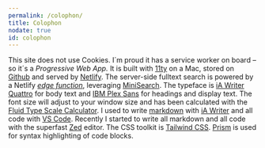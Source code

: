 ```yaml
---
permalink: /colophon/
title: Colophon
nodate: true
id: colophon
---
```

This site does not use Cookies. I´m proud it has a service worker on board – so it´s a *Progressive Web App.* It is built with [11ty](https://www.11ty.dev) on a Mac, stored on [Github](https://github.com) and served by [Netlify](https://www.netlify.com). The server-side fulltext search is powered by a Netlify [*edge function*](/2023-01-07-edge-search/), leveraging [MiniSearch](https://lucaong.github.io/minisearch/). The typeface is [iA Writer Quattro](https://ia.net/topics/a-typographic-christmas) for body text and [IBM Plex Sans](https://www.ibm.com/plex/) for headings and display text. The font size will adjust to your window size and has been calculated with the [Fluid Type Scale Calculator](https://www.fluid-type-scale.com). I used to write [markdown](https://www.markdownguide.org) with [iA Writer](https://ia.net/writer) and all code with [VS Code](https://code.visualstudio.com). Recently I started to write all markdown and all code with the superfast [Zed](https://zed.dev) editor. The CSS toolkit is [Tailwind CSS](/2023-01-24-my-first-attempt-with-tailwind-css/). [Prism](https://prismjs.com) is used for syntax highlighting of code blocks.
